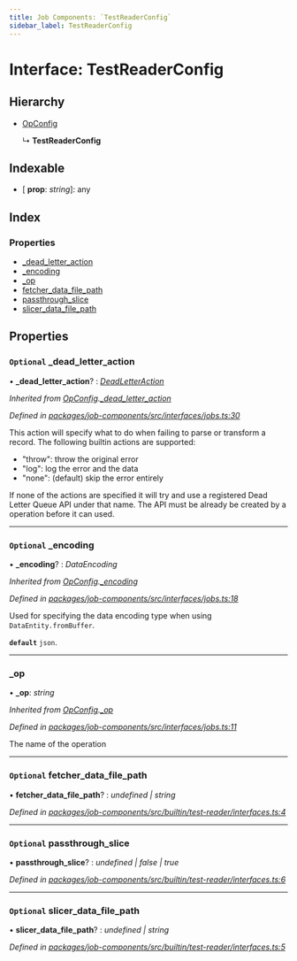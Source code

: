 ```yaml
---
title: Job Components: `TestReaderConfig`
sidebar_label: TestReaderConfig
---
```


# Interface: TestReaderConfig

## Hierarchy

* [OpConfig](opconfig.md)

  ↳ **TestReaderConfig**

## Indexable

* \[ **prop**: *string*\]: any

## Index

### Properties

* [_dead_letter_action](testreaderconfig.md#optional-_dead_letter_action)
* [_encoding](testreaderconfig.md#optional-_encoding)
* [_op](testreaderconfig.md#_op)
* [fetcher_data_file_path](testreaderconfig.md#optional-fetcher_data_file_path)
* [passthrough_slice](testreaderconfig.md#optional-passthrough_slice)
* [slicer_data_file_path](testreaderconfig.md#optional-slicer_data_file_path)

## Properties

### `Optional` _dead_letter_action

• **_dead_letter_action**? : *[DeadLetterAction](../overview.md#deadletteraction)*

*Inherited from [OpConfig](opconfig.md).[_dead_letter_action](opconfig.md#optional-_dead_letter_action)*

*Defined in [packages/job-components/src/interfaces/jobs.ts:30](https://github.com/terascope/teraslice/blob/f95bb5556/packages/job-components/src/interfaces/jobs.ts#L30)*

This action will specify what to do when failing to parse or transform a record.
The following builtin actions are supported:
 - "throw": throw the original error
 - "log": log the error and the data
 - "none": (default) skip the error entirely

If none of the actions are specified it will try and
use a registered Dead Letter Queue API under that name.
The API must be already be created by a operation before it can used.

___

### `Optional` _encoding

• **_encoding**? : *DataEncoding*

*Inherited from [OpConfig](opconfig.md).[_encoding](opconfig.md#optional-_encoding)*

*Defined in [packages/job-components/src/interfaces/jobs.ts:18](https://github.com/terascope/teraslice/blob/f95bb5556/packages/job-components/src/interfaces/jobs.ts#L18)*

Used for specifying the data encoding type when using `DataEntity.fromBuffer`.

**`default`** `json`.

___

###  _op

• **_op**: *string*

*Inherited from [OpConfig](opconfig.md).[_op](opconfig.md#_op)*

*Defined in [packages/job-components/src/interfaces/jobs.ts:11](https://github.com/terascope/teraslice/blob/f95bb5556/packages/job-components/src/interfaces/jobs.ts#L11)*

The name of the operation

___

### `Optional` fetcher_data_file_path

• **fetcher_data_file_path**? : *undefined | string*

*Defined in [packages/job-components/src/builtin/test-reader/interfaces.ts:4](https://github.com/terascope/teraslice/blob/f95bb5556/packages/job-components/src/builtin/test-reader/interfaces.ts#L4)*

___

### `Optional` passthrough_slice

• **passthrough_slice**? : *undefined | false | true*

*Defined in [packages/job-components/src/builtin/test-reader/interfaces.ts:6](https://github.com/terascope/teraslice/blob/f95bb5556/packages/job-components/src/builtin/test-reader/interfaces.ts#L6)*

___

### `Optional` slicer_data_file_path

• **slicer_data_file_path**? : *undefined | string*

*Defined in [packages/job-components/src/builtin/test-reader/interfaces.ts:5](https://github.com/terascope/teraslice/blob/f95bb5556/packages/job-components/src/builtin/test-reader/interfaces.ts#L5)*
